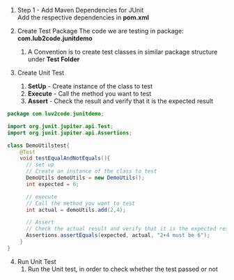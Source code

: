 1. Step 1 - Add Maven Dependencies for JUnit   
Add the respective dependencies in **pom.xml**

2. Create Test Package
The code we are testing in package:   **com.lub2code.junitdemo**
    1. A Convention is to create test classes in similar package structure under **Test Folder**

3. Create Unit Test
    1. **SetUp** - Create instance of the class to test
    2. **Execute** - Call the method you want to test 
    3. **Assert** - Check the result and verify that it is the expected result
```Java
package com.luv2code.junitdemo;

import org.junit.jupiter.api.Test;
import org.junit.jupiter.api.Assertions;

class DemoUtilstest{
    @Test
    void testEqualAndNotEquals(){
      // set up 
      // Create an instance of the class to test
      DemoUtils demoUtils = new DemoUtils();
      int expected = 6;

      // execute 
      // Call the method you want to test 
      int actual = demoUtils.add(2,4);

      // Assert
      // Check the actual result and verify that it is the expected result
      Assertions.assertEquals(expected, actual, "2+4 must be 6");
    }
}
```

4. Run Unit Test  
    1. Run the Unit test, in order to check whether the test passed or not